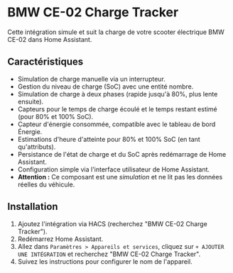 # BMW CE-02 Charge Tracker

Cette intégration simule et suit la charge de votre scooter électrique BMW CE-02 dans Home Assistant.

## Caractéristiques

- Simulation de charge manuelle via un interrupteur.
- Gestion du niveau de charge (SoC) avec une entité nombre.
- Simulation de charge à deux phases (rapide jusqu'à 80%, plus lente ensuite).
- Capteurs pour le temps de charge écoulé et le temps restant estimé (pour 80% et 100% SoC).
- Capteur d'énergie consommée, compatible avec le tableau de bord Énergie.
- Estimations d'heure d'atteinte pour 80% et 100% SoC (en tant qu'attributs).
- Persistance de l'état de charge et du SoC après redémarrage de Home Assistant.
- Configuration simple via l'interface utilisateur de Home Assistant.
- **Attention :** Ce composant est une *simulation* et ne lit pas les données réelles du véhicule.

## Installation

1. Ajoutez l'intégration via HACS (recherchez "BMW CE-02 Charge Tracker").
2. Redémarrez Home Assistant.
3. Allez dans `Paramètres > Appareils et services`, cliquez sur `+ AJOUTER UNE INTÉGRATION` et recherchez "BMW CE-02 Charge Tracker".
4. Suivez les instructions pour configurer le nom de l'appareil.
